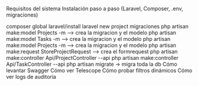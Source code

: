 Requisitos del sistema Instalación paso a paso (Laravel, Composer, .env, migraciones)

composer global laravel/install
laravel new project
migraciones
php artisan make:model Projects -m --> crea la migracion y el modelo
php artisan make:model Tasks -m --> crea la migracion y el modelo
php artisan make:model Projects -m --> crea la migracion y el modelo
php artisan make:request StoreProjectRequest --> crea el formrequest
php artisan make:controller Api/ProjectController --api
php artisan make:controller Api/TaskController --api
php artisan migrate -> migra toda la db Cómo levantar Swagger Cómo ver Telescope Cómo probar filtros dinámicos Cómo ver logs de auditoría
